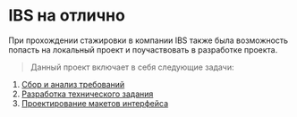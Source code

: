 # IBS на отлично
При прохождении стажировки в компании IBS также была возможность попасть на локальный проект и поучаствовать в разработке проекта.

> Данный проект включает в себя следующие задачи:

1. [Сбор и анализ требований](https://github.com/kittenejjo/internshipIBS/blob/main/IBS_на_отлично/Анализ%20требований.pdf)
2. [Разработка технического задания](https://github.com/kittenejjo/internshipIBS/blob/main/IBS_на_отлично/ТЗ_IBSНО%20с%20оценкой.pdf)
3. [Проектирование макетов интерфейса](https://www.figma.com/design/OpsSMjHpULf9PVVAmneD25/Figma-basics?node-id=1669-162202&node-type=canvas&t=hfc6MeQN3jU6Vj2r-0)

